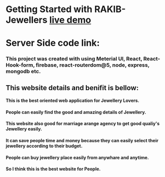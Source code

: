 # Getting Started with RAKIB-Jewellers [ live demo](https://rakib-jewellers.firebaseapp.com/)

# Server Side code link: 
### This project was created with  using Meterial UI, React, React-Hook-form, firebase, react-routerdom@5, node, express, mongodb etc.

## This website details and benifit is bellow:

#### This is the best oriented web application for Jewellery Lovers. 
#### People can easily find the good and amazing details of Jewellery.
#### This website also good for marriage arange agency to get good qualiy's Jewellery easily.
#### It can save people time and money because they can easily select their jewellery according to their budget.
#### People can buy jewellery place easily from anywhare and anytime. 
#### So I think this is the best website for People.
